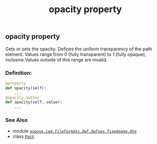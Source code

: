 ﻿---
title: opacity property
second_title: Aspose.CAD for Python via .NET API References
description: 
type: docs
weight: 110
url: /python-net/aspose.cad.fileformats.dwf.dwfxps.fixedpage.dto/path/opacity/
is_root: false
---

## opacity property


Gets or sets the opacity.
Defines the uniform transparency of the path element.
Values range from 0 (fully transparent) to 1 (fully opaque),
inclusive.Values outside of this range are invalid.
### Definition:
```python
@property
def opacity(self):
    ...
@opacity.setter
def opacity(self, value):
    ...
```

### See Also
* module [`aspose.cad.fileformats.dwf.dwfxps.fixedpage.dto`](../../)
* class [`Path`](/cad/python-net/aspose.cad.fileformats.dwf.dwfxps.fixedpage.dto/path)
